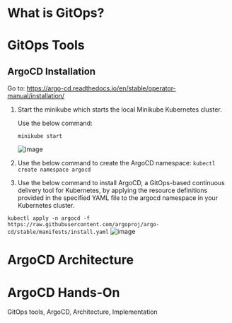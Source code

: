 # What is GitOps?

# GitOps Tools


## ArgoCD Installation
Go to: https://argo-cd.readthedocs.io/en/stable/operator-manual/installation/

1. Start the minikube which starts the local Minikube Kubernetes cluster.

   Use the below command:
   
   `` minikube start
   ``

   ![image](https://github.com/itsnehagarg/GitOpsInAction/assets/20385826/74b8d43c-05c2-4732-aaea-cf5444b6d9c8)

3. Use the below command to create the ArgoCD namespace:
`` kubectl create namespace argocd
``
5. Use the below command to install ArgoCD, a GitOps-based continuous delivery tool for Kubernetes, by applying the resource definitions provided in the specified YAML file to the argocd namespace in your Kubernetes cluster.
   
`` kubectl apply -n argocd -f https://raw.githubusercontent.com/argoproj/argo-cd/stable/manifests/install.yaml
``
 ![image](https://github.com/itsnehagarg/GitOpsInAction/assets/20385826/72998e21-57e6-4bc6-8526-edbd1254586d)


# ArgoCD Architecture


# ArgoCD Hands-On













GitOps tools, ArgoCD, Architecture, Implementation
